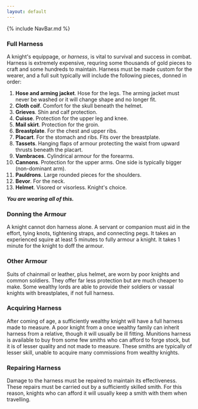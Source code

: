 ```yaml
---
layout: default
---
```


{% include NavBar.md %}

### Full Harness
A knight's equippage, or _harness_, is vital to survival and success in combat. 
Harness is extremely expensive, requring some thousands of gold pieces to craft and some hundreds to maintain.
Harness must be made custom for the wearer, and a full suit typically will include the following pieces, donned in order:

1. **Hose and arming jacket**. Hose for the legs. The arming jacket must never be washed or it will change shape and no longer fit.
2. **Cloth coif**. Comfort for the skull beneath the helmet.
3. **Grieves**. Shin and calf protection.
4. **Cuisse**. Protection for the upper leg and knee.
5. **Mail skirt**. Protection for the groin.
6. **Breastplate**. For the chest and upper ribs.
7. **Placart**. For the stomach and ribs. Fits over the breastplate.
8. **Tassets**. Hanging flaps of armour protecting the waist from upward thrusts beneath the placart.
9. **Vambraces**. Cylindrical armour for the forearms.
10. **Cannons**. Protection for the upper arms. One side is typically bigger (non-dominant arm).
11. **Pauldrons**. Large rounded pieces for the shoulders.
12. **Bevor**. For the neck.
13. **Helmet**. Visored or visorless. Knight's choice.

_**You are wearing all of this.**_

### Donning the Armour
A knight cannot don harness alone. A servant or companion must aid in the effort, tying knots, tightening straps, and connecting pegs. 
It takes an experienced squire at least 5 minutes to fully armour a knight. It takes 1 minute for the knight to doff the armour.

### Other Armour
Suits of chainmail or leather, plus helmet, are worn by poor knights and common soldiers. They offer far less protection but are much cheaper to make.
Some wealthy lords are able to provide their soldiers or vassal knights with breastplates, if not full harness.

### Acquiring Harness
After coming of age, a sufficiently wealthy knight will have a full harness made to measure. A poor knight from a once wealthy family can inherit harness
from a relative, though it will usually be ill fitting. Munitions harness is available to buy from some few smiths who can afford to forge stock, but 
it is of lesser quality and not made to measure. These smiths are typically of lesser skill, unable to acquire many commissions from wealthy knights.

### Repairing Harness
Damage to the harness must be repaired to maintain its effectiveness. These repairs must be carried out by a sufficiently skilled smith. For this reason,
knights who can afford it will usually keep a smith with them when travelling.
